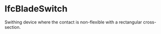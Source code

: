 IfcBladeSwitch
==============
Swithing device where the contact is non-flexible with a rectangular cross-
section.


